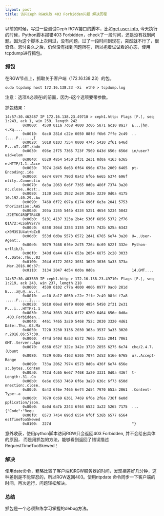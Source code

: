 ```yaml
---
layout: post
title: 访问Ceph RGW失败 403 Forbidden问题 解决历程
---
```


以前的时候，写过一些测试Ceph RGW接口的脚本，比如[get user info](https://github.com/IvanJobs/play/blob/master/ceph/admin-ops/get_user_info.py), 今天执行的时候，Python脚本报错403 Forbidden，check了一段时间，还是没有找到问题。因为这个脚本上次用过，没有问题，过了一段时间到现在，突然就不行了，很奇怪。思忖良久之后，仍然没有找到问题所在，所以抱着试试看的心态，使用tcpdump进行抓包。

### 抓包
在RGW节点上，抓取关于客户端（172.16.138.23）的包。
```
sudo tcpdump host 172.16.138.23 -Xi  eth0 > tcpdump.log 
```
注意：选项X必须在i的前面，因为-i这个选项要带参数。

抓包结果：
```
14:57:30.462487 IP 172.16.138.23.49710 > ceph1.http: Flags [P.], seq 1:243, ack 1, win 259, length 242
        0x0000:  4500 011a 7c68 4000 3c06 5871 ac10 8a17  E...|h@.<.Xq....
        0x0010:  0ac0 281d c22e 0050 08fd f6b6 7ffe 2c49  ..(....P......,I
        0x0020:  5018 0103 7554 0000 4745 5420 2f61 646d  P...uT..GET./adm
        0x0030:  696e 2f75 7365 723f 7569 643d 656c 656d  in/user?uid=elem
        0x0040:  6520 4854 5450 2f31 2e31 0d0a 4163 6365  e.HTTP/1.1..Acce
        0x0050:  7074 2d45 6e63 6f64 696e 673a 2069 6465  pt-Encoding:.ide
        0x0060:  6e74 6974 790d 0a43 6f6e 6e65 6374 696f  ntity..Connectio
        0x0070:  6e3a 2063 6c6f 7365 0d0a 486f 7374 3a20  n:.close..Host:.
        0x0080:  3130 2e31 3932 2e34 302e 3239 0d0a 4175  10.192.40.29..Au
        0x0090:  7468 6f72 697a 6174 696f 6e3a 2041 5753  thorization:.AWS
        0x00a0:  205a 3245 544b 4334 5251 4654 5234 5842  .Z2ETKC4RQFTR4XB
        0x00b0:  5131 4137 323a 2b4c 536f 6856 5372 2f76  Q1A72:+LSohVSr/v
        0x00c0:  6358 304d 3353 3155 3475 742b 625a 6342  cX0M3S1U4ut+bZcB
        0x00d0:  553d 0d0a 5573 6572 2d41 6765 6e74 3a20  U=..User-Agent:.
        0x00e0:  5079 7468 6f6e 2d75 726c 6c69 622f 332e  Python-urllib/3.
        0x00f0:  340d 0a44 6174 653a 2054 6875 2c20 3033  4..Date:.Thu,.03
        0x0100:  204d 6172 2032 3031 3620 3036 3a33 373a  .Mar.2016.06:37:
        0x0110:  3134 2047 4d54 0d0a 0d0a                 14.GMT....

14:57:30.463589 IP ceph1.http > 172.16.138.23.49710: Flags [P.], seq 1:219, ack 243, win 237, length 218
        0x0000:  4500 0102 c77a 4000 4006 0977 0ac0 281d  E....z@.@..w..(.
        0x0010:  ac10 8a17 0050 c22e 7ffe 2c49 08fd f7a8  .....P....,I....
        0x0020:  5018 00ed 69f9 0000 4854 5450 2f31 2e31  P...i...HTTP/1.1
        0x0030:  2034 3033 2046 6f72 6269 6464 656e 0d0a  .403.Forbidden..
        0x0040:  4461 7465 3a20 5468 752c 2030 3320 4d61  Date:.Thu,.03.Ma
        0x0050:  7220 3230 3136 2030 363a 3537 3a33 3020  r.2016.06:57:30.
        0x0060:  474d 540d 0a53 6572 7665 723a 2041 7061  GMT..Server:.Apa
        0x0070:  6368 652f 322e 342e 3720 2855 6275 6e74  che/2.4.7.(Ubunt
        0x0080:  7529 0d0a 4163 6365 7074 2d52 616e 6765  u)..Accept-Range
        0x0090:  733a 2062 7974 6573 0d0a 436f 6e74 656e  s:.bytes..Conten
        0x00a0:  742d 4c65 6e67 7468 3a20 3331 0d0a 436f  t-Length:.31..Co
        0x00b0:  6e6e 6563 7469 6f6e 3a20 636c 6f73 650d  nnection:.close.
        0x00c0:  0a43 6f6e 7465 6e74 2d54 7970 653a 2061  .Content-Type:.a
        0x00d0:  7070 6c69 6361 7469 6f6e 2f6a 736f 6e0d  pplication/json.
        0x00e0:  0a0d 0a7b 2243 6f64 6522 3a22 5265 7175  ...{"Code":"Requ
        0x00f0:  6573 7454 696d 6554 6f6f 536b 6577 6564  estTimeTooSkewed
        0x0100:  227d                                     "}

```

意外收获，使用python脚本访问RGW只会返回403 Forbidden, 并不会给出具体的原因， 而是用抓包的方法，能够看到返回了错误描述RequestTimeTooSkewed！

### 解决
使用date命令，粗略比较了客户端和RGW服务器的时间，发现相差好几分钟，这种差别是不能容忍的，所以RGW返回403。使用ntpdate 命令同步一下客户端的时间，再次运行，问题轻松解决。

### 总结
抓包是一个必须熟练学习掌握的debug方法。


